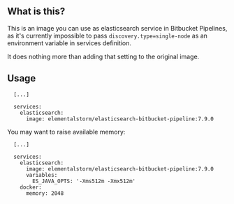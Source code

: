 ## What is this?

This is an image you can use as elasticsearch service in Bitbucket Pipelines, as it's currently impossible to pass `discovery.type=single-node` as an environment variable in services definition. 

It does nothing more than adding that setting to the original image.

## Usage
```
  [...]

  services:
    elasticsearch:
      image: elementalstorm/elasticsearch-bitbucket-pipeline:7.9.0

```

You may want to raise available memory:

```
  [...]

  services:
    elasticsearch:
      image: elementalstorm/elasticsearch-bitbucket-pipeline:7.9.0
      variables:
        ES_JAVA_OPTS: '-Xms512m -Xmx512m'
    docker:
      memory: 2048

```
